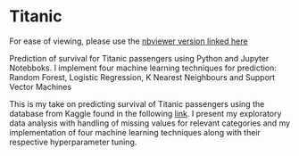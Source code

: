 # Titanic

For ease of viewing, please use the [nbviewer version linked here](https://nbviewer.org/github/Selbl/Titanic/blob/main/Titanic%20Processing.ipynb)

Prediction of survival for Titanic passengers using Python and Jupyter Notebboks. I implement four machine learning techniques for prediction: Random Forest, Logistic Regression, K Nearest Neighbours and Support Vector Machines

This is my take on predicting survival of Titanic passengers using the database from Kaggle found in the following [link](https://www.kaggle.com/c/titanic). I present my exploratory data analysis with handling of missing values for relevant categories and my implementation of four machine learning techniques along with their respective hyperparameter tuning.
